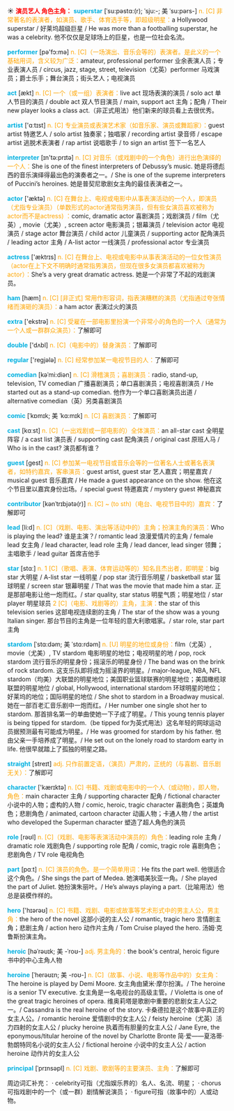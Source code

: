 ☀ <font color="red">**演员艺人 角色主角：**</font>
<font color="sky blue">**superstar**</font> [ˈsu:pəstɑ:(r); ˈsju:-; 美 ˈsu:pərs-]
<font color="orange">n. [C] 非常著名的表演者，如演员、歌手、体育选手等，即超级明星：</font>a Hollywood superstar / 好莱坞超级巨星 / He was more than a footballing superstar, he was a celebrity. 他不仅仅是足球场上的巨星，也是一位社会名流。

<font color="sky blue">**performer**</font> [pə'fɔ:mə] 
<font color="orange">n. [C]（一场演出、音乐会等的）表演者。是此义的一个基础用词，含义较为广泛：</font>amateur, professional performer 业余表演人员；专业表演人员 / circus, jazz, stage, street, television（尤英）performer 马戏演员；爵士乐手；舞台演员；街头艺人；电视演员

<font color="sky blue">**act**</font> [ækt] 
<font color="orange">n. [C] 一个（或一组）表演者：</font>live act 现场表演的演员 / solo act 单人节目的演员 / double act 双人节目演员 / main, support act 主角；配角 / Their new player looks a class act.（非正式用法）他们新来的球员看上去很优秀。

<font color="sky blue">**artist**</font> ['ɑːtɪst] 
<font color="orange">n. [C] 专业演员或表演艺术家（如音乐家、演员或舞蹈家）：</font>guest artist 特邀艺人 / solo artist 独奏家；独唱家 / recording artist 录音师 / escape artist 逃脱术表演者 / rap artist 说唱歌手 / to sign an artist 签下一名艺人

<font color="sky blue">**interpreter**</font> [ɪn'tə:prɪtə] 
<font color="orange">n. [C] 对音乐（或戏剧中的一个角色）进行出色演绎的一个人：</font>She is one of the finest interpreters of Debussy’s music. 她是将德彪西的音乐演绎得最出色的演奏者之一。/ She is one of the supreme interpreters of Puccini’s heroines. 她是普契尼歌剧女主角的最佳表演者之一。

<font color="sky blue">**actor**</font> ['æktə] 
<font color="orange">n. [C] 在舞台上、电视或电影中从事表演活动的一个人，即演员（尤指专业演员）（单数形式的actor通常指男演员，但有些女演员喜欢被称为actor而不是actress) ：</font>comic, dramatic actor 喜剧演员；戏剧演员 / film（尤英）, movie（尤美）, screen actor 电影演员；银幕演员 / television actor 电视演员 / stage actor 舞台演员 / child actor 儿童演员 / supporting actor 配角演员 / leading actor 主角 / A-list actor 一线演员 / professional actor 专业演员

<font color="sky blue">**actress**</font> ['æktrɪs] 
<font color="orange">n. [C] 在舞台上、电视或电影中从事表演活动的一位女性演员（actor在上下文不明确时通常指男演员，但现在很多女演员都喜欢被称为actor）：</font>She’s a very great dramatic actress. 她是一个非常了不起的戏剧演员。

<font color="sky blue">**ham**</font> [hæm] 
<font color="orange">n. [C] [非正式] 常用作形容词，指表演糟糕的演员（尤指通过夸张情绪而演砸的演员）：</font>a ham actor 表演过火的演员

<font color="sky blue">**extra**</font> ['ekstrə] 
<font color="orange">n. [C] 受雇在一部电影里扮演一个非常小的角色的一个人（通常为一个人或一群群众演员）：</font>了解即可

<font color="sky blue">**double**</font> ['dʌbl] 
<font color="orange">n. [C]（电影中的）替身演员：</font>了解即可 

<font color="sky blue">**regular**</font> ['reɡjələ] 
<font color="orange">n. [C] 经常参加某一电视节目的人：</font>了解即可
           
<font color="sky blue">**comedian**</font> [kəˈmi:diən]
<font color="orange">n. [C] 滑稽演员；喜剧演员：</font>radio, stand-up, television, TV comedian 广播喜剧演员；单口喜剧演员；电视喜剧演员 / He started out as a stand-up comedian. 他作为一个单口喜剧演员出道 / alternative comedian（英）另类喜剧演员
           
<font color="sky blue">**comic**</font> [ˈkɒmɪk; 美 ˈkɑ:mɪk]
<font color="orange">n. [C] 喜剧演员：</font>了解即可

<font color="sky blue">**cast**</font> [kɑːst] 
<font color="orange">n. [C]（一出戏剧或一部电影的）全体演员：</font>an all-star cast 全明星阵容 / a cast list 演员表 / supporting cast 配角演员 / original cast 原班人马 / Who is in the cast? 演员都有谁？

<font color="sky blue">**guest**</font> [ɡest] 
<font color="orange">n. [C] 参加某一电视节目或音乐会等的一位著名人士或著名表演者，如特约嘉宾，客串演员：</font>guest artist, guest star 艺人嘉宾；明星嘉宾 / musical guest 音乐嘉宾 / He made a guest appearance on the show. 他在这个节目里以嘉宾身份出场。/ special guest 特邀嘉宾 / mystery guest 神秘嘉宾
           
<font color="sky blue">**contributor**</font> [kənˈtrɪbjətə(r)]
<font color="orange">n. [C] ~ (to sth)（电台、电视节目中的）嘉宾：</font>了解即可

<font color="sky blue">**lead**</font> [li:d] 
<font color="orange">n. [C]（戏剧、电影、演出等活动中的）主角；扮演主角的演员：</font>Who is playing the lead? 谁是主演？/ romantic lead 浪漫爱情片的主角 / female lead 女主角 / lead character, lead role 主角 / lead dancer, lead singer 领舞；主唱歌手 / lead guitar 首席吉他手

<font color="sky blue">**star**</font> [stɑː] 
<font color="orange">n. 1 [C]（歌唱、表演、体育运动等的）知名且杰出者，即明星：</font>big star 大明星 / A-list star 一线明星 / pop star 流行音乐明星 / basketball star 篮球明星 / screen star 银幕明星 / That was the movie that made him a star. 正是那部电影让他一炮而红。/ star quality, star status 明星气质；明星地位 / star player 明星球员 <font color="orange">2 [C]（电影、戏剧等的）主角，主演：</font>the star of this television series 这部电视连续剧的主角 / The star of the show was a young Italian singer. 那台节目的主角是一位年轻的意大利歌唱家。/ star role, star part 主角
           
<font color="sky blue">**stardom**</font> [ˈstɑ:dəm; 美 ˈstɑ:rdəm]
<font color="orange">n. [U] 明星的地位或身份：</font>film（尤英）, movie（尤美）, TV stardom 电影明星的地位；电视明星的地 / pop, rock stardom 流行音乐的明星身份；摇滚乐的明星身份 / The band was on the brink of rock stardom. 这支乐队即将成为摇滚界的明星。/ major-league, NBA, NFL stardom（均美）大联盟的明星地位；美国职业篮球联赛的明星地位；美国橄榄球联盟的明星地位 / global, Hollywood, international stardom 环球明星的地位；好莱坞的地位；国际明星的地位 / She shot to stardom in a Broadway musical. 她在一部百老汇音乐剧中一炮而红。/ Her number one single shot her to stardom. 那首排名第一的单曲使她一下子成了明星。/ This young tennis player is being tipped for stardom.（be tipped for为英式用法）这名年轻的网球运动员据预测最有可能成为明星。/ He was groomed for stardom by his father. 他由父亲一手培养成了明星。/ He set out on the lonely road to stardom earty in life. 他很早就踏上了孤独的明星之路。

<font color="sky blue">**straight**</font> [streɪt] 
<font color="orange">adj. 只作前置定语，（演员）严肃的，正统的（与喜剧、音乐剧无关）：</font>了解即可

<font color="sky blue">**character**</font> ['kærɪktə] 
<font color="orange">n. [C] 书籍、戏剧或电影中的一个人（或动物），即人物，角色：</font>main character 主角 / supporting character 配角 / fictional character 小说中的人物；虚构的人物 / comic, heroic, tragic character 喜剧角色；英雄角色；悲剧角色 / animated, cartoon character 动画人物；卡通人物 / the artist who developed the Superman character 塑造了超人角色的演员 

<font color="sky blue">**role**</font> [rəʊl] 
<font color="orange">n. [C]（戏剧、电影等表演活动中演员的）角色：</font>leading role 主角 / dramatic role 戏剧角色 / supporting role 配角 / comic, tragic role 喜剧角色；悲剧角色 / TV role 电视角色

<font color="sky blue">**part**</font> [pɑːt] 
<font color="orange">n. [C] 演员的角色。是一个简单用词：</font>He fits the part well. 他很适合这个角色。/ She sings the part of Medea. 她演唱美狄亚一角。/ She played the part of Juliet. 她扮演朱丽叶。/ He’s always playing a part.（比喻用法）他总是装模作样的。

<font color="sky blue">**hero**</font> ['hɪərəʊ] 
<font color="orange">n. [C] 书籍、戏剧、电影或故事等艺术形式中的男主人公，男主角：</font>the hero of the novel 这部小说的主人公 / romantic, tragic hero 言情剧主角；悲剧主角 / action hero 动作片主角 / Tom Cruise played the hero. 汤姆·克鲁斯扮演主角。

<font color="sky blue">**heroic**</font> [həˈrəʊɪk; 美 -ˈroʊ-]
<font color="orange">adj. 男主角的：</font>the book's central, heroic figure 书中的中心主角人物
               
<font color="sky blue">**heroine**</font> [ˈherəʊɪn; 美 -roʊ-]
<font color="orange">n. [C]（故事、小说、电影等作品中的）女主角：</font>The heroine is played by Demi Moore. 女主角由黛米·摩尔扮演。/ The heroine is a senior TV executive. 女主角是一名电视台的高级主管。/ Violetta is one of the great tragic heroines of opera. 维奥莉塔是歌剧中重要的悲剧女主人公之一。/ Cassandra is the real heroine of the story. 卡桑德拉是这个故事中真正的女主人公。/ romantic heroine 爱情剧中的女主人公 / feisty heroine（尤英）活力四射的女主人公 / plucky heroine 执着而有胆量的女主人公 / Jane Eyre, the eponymous/titular heroine of the novel by Charlotte Bronte 简·爱——夏洛蒂·勃朗特同名小说的女主人公 / fictional heroine 小说中的女主人公 / action heroine 动作片的女主人公

<font color="sky blue">**principal**</font> [ˈprɪnsəpl]
<font color="orange">n. [C] 戏剧、歌剧等的主要演员、主角：</font>了解即可

周边词汇补充：
· celebrity可指（尤指娱乐界的）名人、名流、明星；
· chorus可指戏剧中的一个（或一群）剧情解说演员；
· figure可指（故事中的）人或动物。

